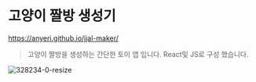 # 고양이 짤방 생성기

https://anyeri.github.io/jjal-maker/

> 고양이 짤방을 생성하는 간단한 토이 앱 입니다. React및 JS로 구성 했습니다.

![328234-0-resize](https://user-images.githubusercontent.com/3839771/149098995-0b89419a-58fb-494a-ade3-27aae5342553.gif)

